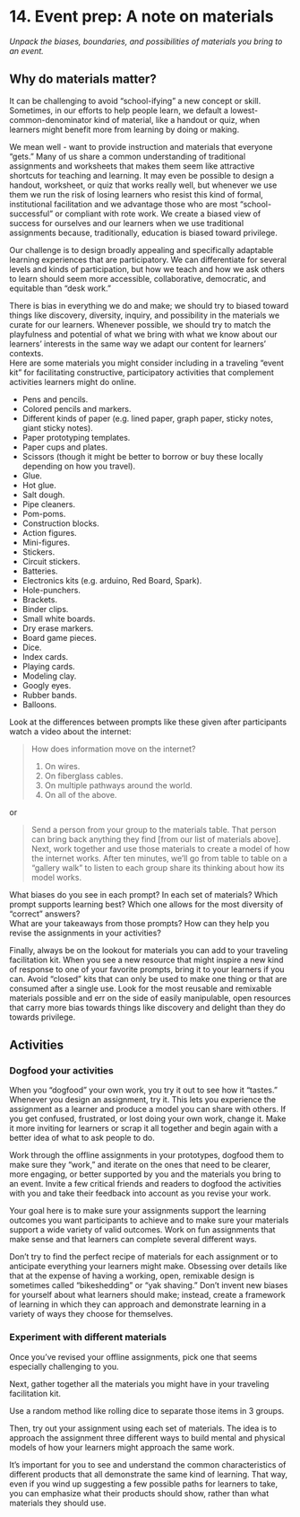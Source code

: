 # 14. Event prep: A note on materials

_Unpack the biases, boundaries, and possibilities of materials you bring to an event._

## Why do materials matter?

It can be challenging to avoid “school-ifying” a new concept or skill. Sometimes, in our efforts to help people learn, we default a lowest-common-denominator kind of material, like a handout or quiz, when learners might benefit more from learning by doing or making.

We mean well - want to provide instruction and materials that everyone “gets.” Many of us share a common understanding of traditional assignments and worksheets that makes them seem like attractive shortcuts for teaching and learning. It may even be possible to design a handout, worksheet, or quiz that works really well, but whenever we use them we run the risk of losing learners who resist this kind of formal, institutional facilitation and we advantage those who are most “school-successful” or compliant with rote work. We create a biased view of success for ourselves and our learners when we use traditional assignments because, traditionally, education is biased toward privilege.

Our challenge is to design broadly appealing and specifically adaptable learning experiences that are participatory. We can differentiate for several levels and kinds of participation, but how we teach and how we ask others to learn should seem more accessible, collaborative, democratic, and equitable than “desk work.”

There is bias in everything we do and make; we should try to biased toward things like discovery, diversity, inquiry, and possibility in the materials we curate for our learners. Whenever possible, we should try to match the playfulness and potential of what we bring with what we know about our learners’ interests in the same way we adapt our content for learners’ contexts.  
Here are some materials you might consider including in a traveling “event kit” for facilitating constructive, participatory activities that complement activities learners might do online.

* Pens and pencils.
* Colored pencils and markers.
* Different kinds of paper \(e.g. lined paper, graph paper, sticky notes, giant sticky notes\).
* Paper prototyping templates.
* Paper cups and plates.
* Scissors \(though it might be better to borrow or buy these locally depending on how you travel\).
* Glue.
* Hot glue.
* Salt dough.
* Pipe cleaners.
* Pom-poms.
* Construction blocks.
* Action figures.
* Mini-figures.
* Stickers.
* Circuit stickers.
* Batteries.
* Electronics kits \(e.g. arduino, Red Board, Spark\).
* Hole-punchers.
* Brackets.
* Binder clips.
* Small white boards.
* Dry erase markers.
* Board game pieces.
* Dice.
* Index cards.
* Playing cards.
* Modeling clay.
* Googly eyes.
* Rubber bands.
* Balloons.

Look at the differences between prompts like these given after participants watch a video about the internet:

> How does information move on the internet?  
> 1. On wires.  
> 2. On fiberglass cables.  
> 3. On multiple pathways around the world.  
> 4. On all of the above.

or

> Send a person from your group to the materials table. That person can bring back anything they find \[from our list of materials above\]. Next, work together and use those materials to create a model of how the internet works. After ten minutes, we’ll go from table to table on a “gallery walk” to listen to each group share its thinking about how its model works.

What biases do you see in each prompt? In each set of materials? Which prompt supports learning best? Which one allows for the most diversity of “correct” answers?   
What are your takeaways from those prompts? How can they help you revise the assignments in your activities?

Finally, always be on the lookout for materials you can add to your traveling facilitation kit. When you see a new resource that might inspire a new kind of response to one of your favorite prompts, bring it to your learners if you can. Avoid “closed” kits that can only be used to make one thing or that are consumed after a single use. Look for the most reusable and remixable materials possible and err on the side of easily manipulable, open resources that carry more bias towards things like discovery and delight than they do towards privilege.

## Activities

### Dogfood your activities

When you “dogfood” your own work, you try it out to see how it “tastes.” Whenever you design an assignment, try it. This lets you experience the assignment as a learner and produce a model you can share with others. If you get confused, frustrated, or lost doing your own work, change it. Make it more inviting for learners or scrap it all together and begin again with a better idea of what to ask people to do.

Work through the offline assignments in your prototypes, dogfood them to make sure they “work,” and iterate on the ones that need to be clearer, more engaging, or better supported by you and the materials you bring to an event. Invite a few critical friends and readers to dogfood the activities with you and take their feedback into account as you revise your work.

Your goal here is to make sure your assignments support the learning outcomes you want participants to achieve and to make sure your materials support a wide variety of valid outcomes. Work on fun assignments that make sense and that learners can complete several different ways.

Don’t try to find the perfect recipe of materials for each assignment or to anticipate everything your learners might make. Obsessing over details like that at the expense of having a working, open, remixable design is sometimes called “bikeshedding” or “yak shaving.” Don’t invent new biases for yourself about what learners should make; instead, create a framework of learning in which they can approach and demonstrate learning in a variety of ways they choose for themselves.

### Experiment with different materials

Once you’ve revised your offline assignments, pick one that seems especially challenging to you.

Next, gather together all the materials you might have in your traveling facilitation kit.

Use a random method like rolling dice to separate those items in 3 groups.

Then, try out your assignment using each set of materials. The idea is to approach the assignment three different ways to build mental and physical models of how your learners might approach the same work.

It’s important for you to see and understand the common characteristics of different products that all demonstrate the same kind of learning. That way, even if you wind up suggesting a few possible paths for learners to take, you can emphasize what their products should show, rather than what materials they should use.

